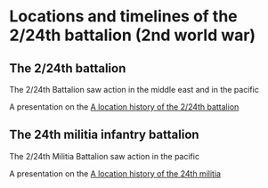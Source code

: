 

# Locations and timelines of the 2/24th battalion (2nd world war)



## The 2/24th battalion

The 2/24th Battalion saw action in the middle east and in the pacific

A presentation on the [A location history of the 2/24th battalion](timeline-ww2-24-battalion/index.html)



## The 24th militia infantry battalion


The 2/24th Militia Battalion saw action in the pacific

A presentation on the [A location history of the 24th militia](timeline-ww2-24-militia/index.html)


